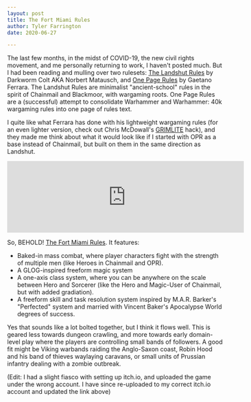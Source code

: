```yaml
---
layout: post
title: The Fort Miami Rules
author: Tyler Farrington
date: 2020-06-27

---
```


The last few months, in the midst of COVID-19, the new civil rights movement, and me personally returning to work, I haven't posted much. But I had been reading and mulling over two rulesets: [The Landshut Rules](http://darkwormcolt.blogspot.com/p/landshut-rules.html) by Darkworm Colt AKA Norbert Matausch, and [One Page Rules](https://onepagerules.com/) by Gaetano Ferrara. The Landshut Rules are minimalist "ancient-school" rules in the spirit of Chainmail and Blackmoor, with wargaming roots.  One Page Rules are a (successful) attempt to consolidate Warhammer and Warhammer: 40k wargaming rules into one page of rules text. 

I quite like what Ferrara has done with his lightweight wargaming rules (for an even lighter version, check out Chris McDowall's [GRIMLITE](http://www.bastionland.com/2020/05/grimlite.html) hack), and they made me think about what it would look like if I started with OPR as a base instead of Chainmail, but built on them in the same direction as Landshut.

<iframe frameborder="0" src="https://itch.io/embed/683217" width="552" height="167"><a href="https://underwaterowlbear.itch.io/the-fort-miami-rules">The Fort Miami Rules by Underwater Owlbear Games</a></iframe>

So, BEHOLD! [The Fort Miami Rules](https://underwaterowlbear.itch.io/the-fort-miami-rules). It features:

- Baked-in mass combat, where player characters fight with the strength of multiple men (like Heroes in Chainmail and OPR).
- A GLOG-inspired freeform magic system
- A one-axis class system, where you can be anywhere on the scale between Hero and Sorcerer (like the Hero and Magic-User of Chainmail, but with added gradiation).
- A freeform skill and task resolution system inspired by M.A.R. Barker's "Perfected" system and married with Vincent Baker's Apocalypse World degrees of success.

Yes that sounds like a lot bolted together, but I think it flows well. This is geared less towards dungeon crawling, and more towards early domain-level play where the players are controlling small bands of followers. A good fit might be Viking warbands raiding the Anglo-Saxon coast, Robin Hood and his band of thieves waylaying caravans, or small units of Prussian infantry dealing with a zombie outbreak.

(Edit: I had a slight fiasco with setting up itch.io, and uploaded the game under the wrong account. I have since re-uploaded to my correct itch.io account and updated the link above) 